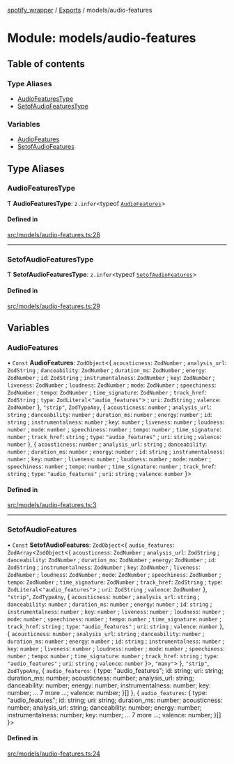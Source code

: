 [spotify_wrapper](../README.md) / [Exports](../modules.md) / models/audio-features

# Module: models/audio-features

## Table of contents

### Type Aliases

- [AudioFeaturesType](models_audio_features.md#audiofeaturestype)
- [SetofAudioFeaturesType](models_audio_features.md#setofaudiofeaturestype)

### Variables

- [AudioFeatures](models_audio_features.md#audiofeatures)
- [SetofAudioFeatures](models_audio_features.md#setofaudiofeatures)

## Type Aliases

### AudioFeaturesType

Ƭ **AudioFeaturesType**: `z.infer`<typeof [`AudioFeatures`](models_audio_features.md#audiofeatures)\>

#### Defined in

[src/models/audio-features.ts:28](https://github.com/XzavierDunn/spotify-wrapper-ts/blob/259550e/src/models/audio-features.ts#L28)

___

### SetofAudioFeaturesType

Ƭ **SetofAudioFeaturesType**: `z.infer`<typeof [`SetofAudioFeatures`](models_audio_features.md#setofaudiofeatures)\>

#### Defined in

[src/models/audio-features.ts:29](https://github.com/XzavierDunn/spotify-wrapper-ts/blob/259550e/src/models/audio-features.ts#L29)

## Variables

### AudioFeatures

• `Const` **AudioFeatures**: `ZodObject`<{ `acousticness`: `ZodNumber` ; `analysis_url`: `ZodString` ; `danceability`: `ZodNumber` ; `duration_ms`: `ZodNumber` ; `energy`: `ZodNumber` ; `id`: `ZodString` ; `instrumentalness`: `ZodNumber` ; `key`: `ZodNumber` ; `liveness`: `ZodNumber` ; `loudness`: `ZodNumber` ; `mode`: `ZodNumber` ; `speechiness`: `ZodNumber` ; `tempo`: `ZodNumber` ; `time_signature`: `ZodNumber` ; `track_href`: `ZodString` ; `type`: `ZodLiteral`<``"audio_features"``\> ; `uri`: `ZodString` ; `valence`: `ZodNumber`  }, ``"strip"``, `ZodTypeAny`, { `acousticness`: `number` ; `analysis_url`: `string` ; `danceability`: `number` ; `duration_ms`: `number` ; `energy`: `number` ; `id`: `string` ; `instrumentalness`: `number` ; `key`: `number` ; `liveness`: `number` ; `loudness`: `number` ; `mode`: `number` ; `speechiness`: `number` ; `tempo`: `number` ; `time_signature`: `number` ; `track_href`: `string` ; `type`: ``"audio_features"`` ; `uri`: `string` ; `valence`: `number`  }, { `acousticness`: `number` ; `analysis_url`: `string` ; `danceability`: `number` ; `duration_ms`: `number` ; `energy`: `number` ; `id`: `string` ; `instrumentalness`: `number` ; `key`: `number` ; `liveness`: `number` ; `loudness`: `number` ; `mode`: `number` ; `speechiness`: `number` ; `tempo`: `number` ; `time_signature`: `number` ; `track_href`: `string` ; `type`: ``"audio_features"`` ; `uri`: `string` ; `valence`: `number`  }\>

#### Defined in

[src/models/audio-features.ts:3](https://github.com/XzavierDunn/spotify-wrapper-ts/blob/259550e/src/models/audio-features.ts#L3)

___

### SetofAudioFeatures

• `Const` **SetofAudioFeatures**: `ZodObject`<{ `audio_features`: `ZodArray`<`ZodObject`<{ `acousticness`: `ZodNumber` ; `analysis_url`: `ZodString` ; `danceability`: `ZodNumber` ; `duration_ms`: `ZodNumber` ; `energy`: `ZodNumber` ; `id`: `ZodString` ; `instrumentalness`: `ZodNumber` ; `key`: `ZodNumber` ; `liveness`: `ZodNumber` ; `loudness`: `ZodNumber` ; `mode`: `ZodNumber` ; `speechiness`: `ZodNumber` ; `tempo`: `ZodNumber` ; `time_signature`: `ZodNumber` ; `track_href`: `ZodString` ; `type`: `ZodLiteral`<``"audio_features"``\> ; `uri`: `ZodString` ; `valence`: `ZodNumber`  }, ``"strip"``, `ZodTypeAny`, { `acousticness`: `number` ; `analysis_url`: `string` ; `danceability`: `number` ; `duration_ms`: `number` ; `energy`: `number` ; `id`: `string` ; `instrumentalness`: `number` ; `key`: `number` ; `liveness`: `number` ; `loudness`: `number` ; `mode`: `number` ; `speechiness`: `number` ; `tempo`: `number` ; `time_signature`: `number` ; `track_href`: `string` ; `type`: ``"audio_features"`` ; `uri`: `string` ; `valence`: `number`  }, { `acousticness`: `number` ; `analysis_url`: `string` ; `danceability`: `number` ; `duration_ms`: `number` ; `energy`: `number` ; `id`: `string` ; `instrumentalness`: `number` ; `key`: `number` ; `liveness`: `number` ; `loudness`: `number` ; `mode`: `number` ; `speechiness`: `number` ; `tempo`: `number` ; `time_signature`: `number` ; `track_href`: `string` ; `type`: ``"audio_features"`` ; `uri`: `string` ; `valence`: `number`  }\>, ``"many"``\>  }, ``"strip"``, `ZodTypeAny`, { `audio_features`: { type: "audio\_features"; id: string; uri: string; duration\_ms: number; acousticness: number; analysis\_url: string; danceability: number; energy: number; instrumentalness: number; key: number; ... 7 more ...; valence: number; }[]  }, { `audio_features`: { type: "audio\_features"; id: string; uri: string; duration\_ms: number; acousticness: number; analysis\_url: string; danceability: number; energy: number; instrumentalness: number; key: number; ... 7 more ...; valence: number; }[]  }\>

#### Defined in

[src/models/audio-features.ts:24](https://github.com/XzavierDunn/spotify-wrapper-ts/blob/259550e/src/models/audio-features.ts#L24)
